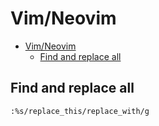 # Vim/Neovim
<!--ts-->
* [Vim/Neovim](vim.md#vimneovim)
   * [Find and replace all](vim.md#find-and-replace-all)

<!-- Added by: runner, at: Mon Aug 16 11:21:19 UTC 2021 -->

<!--te-->

## Find and replace all
```vim
:%s/replace_this/replace_with/g
```
